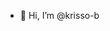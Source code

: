 - 👋 Hi, I’m @krisso-b

<!---
krisso-b/krisso-b is a ✨ special ✨ repository because its `README.md` (this file) appears on your GitHub profile.
You can click the Preview link to take a look at your changes.
--->
